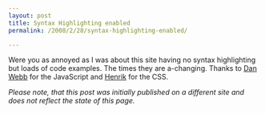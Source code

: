 ```yaml
---
layout: post
title: Syntax Highlighting enabled
permalink: /2008/2/28/syntax-highlighting-enabled/

---
```


Were you as annoyed as I was about this site having no syntax highlighting but
loads of code examples. The times they are a-changing. Thanks to [Dan
Webb](http://svn.danwebb.net/external/CodeHighlighter/) for the JavaScript and
[Henrik](http://henrik.nyh.se/tumble/) for the CSS.


<em>Please note, that this post was initially published on a different site and
does not reflect the state of this page.</em>
